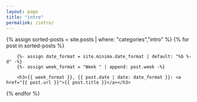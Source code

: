 ```yaml
---
layout: page
title: "intro"
permalink: /intro/
---
```


<div class="posts">
    {% assign sorted-posts = site.posts | where: "categories","intro" %}
    {% for post in sorted-posts %}

        {%- assign date_format = site.minima.date_format | default: "%b %-d" -%}
        {%- assign week_format = "Week " | append: post.week -%}

        <h3>{{ week_format }}, {{ post.date | date: date_format }}: <a href="{{ post.url }}">{{ post.title }}</a></h3>

{% endfor %}
</div>

